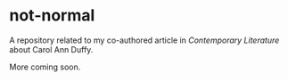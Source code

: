 # not-normal
A repository related to my co-authored article in _Contemporary Literature_ about Carol Ann Duffy.

More coming soon.
